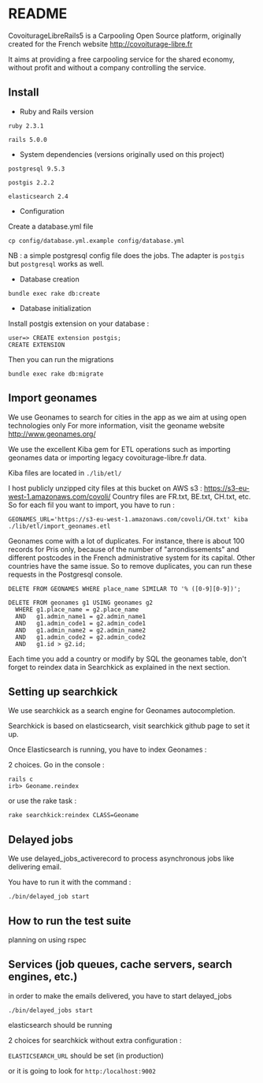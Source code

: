 # README

CovoiturageLibreRails5 is a Carpooling Open Source platform, originally created for the French website http://covoiturage-libre.fr

It aims at providing a free carpooling service for the shared economy, without profit and without a company controlling the service.

## Install

* Ruby and Rails version

`ruby 2.3.1`

`rails 5.0.0`

* System dependencies (versions originally used on this project)

`postgresql 9.5.3`

`postgis 2.2.2`

`elasticsearch 2.4`

* Configuration

Create a database.yml file

`cp config/database.yml.example config/database.yml`

NB : a simple postgresql config file does the jobs. The adapter is `postgis` but `postgresql` works as well.


* Database creation

`bundle exec rake db:create`

* Database initialization

Install postgis extension on your database :

```
user=> CREATE extension postgis;
CREATE EXTENSION
```
Then you can run the migrations

`bundle exec rake db:migrate`

## Import geonames

We use Geonames to search for cities in the app as we aim at using open technologies only
For more information, visit the geoname website http://www.geonames.org/

We use the excellent Kiba gem for ETL operations such as importing geonames data or importing
legacy covoiturage-libre.fr data.

Kiba files are located in `./lib/etl/`

I host publicly unzipped city files at this bucket on AWS s3 : https://s3-eu-west-1.amazonaws.com/covoli/
Country files are FR.txt, BE.txt, CH.txt, etc.
So for each fil you want to import, you have to run :

`GEONAMES_URL='https://s3-eu-west-1.amazonaws.com/covoli/CH.txt' kiba ./lib/etl/import_geonames.etl`

Geonames come with a lot of duplicates. For instance, there is about 100 records for Pris only, because of the number of "arrondissements" and different postcodes in the French administrative system for its capital. Other countries have the same issue. So to remove duplicates, you can run these requests in the Postgresql console.

```
DELETE FROM GEONAMES WHERE place_name SIMILAR TO '% ([0-9][0-9])';

DELETE FROM geonames g1 USING geonames g2
  WHERE g1.place_name = g2.place_name
  AND   g1.admin_name1 = g2.admin_name1
  AND   g1.admin_code1 = g2.admin_code1
  AND   g1.admin_name2 = g2.admin_name2
  AND   g1.admin_code2 = g2.admin_code2
  AND   g1.id > g2.id;
```

Each time you add a country or modify by SQL the geonames table, don't forget to reindex data in Searchkick as explained in the next section.

## Setting up searchkick

We use searchkick as a search engine for Geonames autocompletion.

Searchkick is based on elasticsearch, visit searchkick github page to set it up.

Once Elasticsearch is running, you have to index Geonames :

2 choices. Go in the console :

```
rails c
irb> Geoname.reindex
```

or use the rake task :

```
rake searchkick:reindex CLASS=Geoname
```

## Delayed jobs

We use delayed_jobs_activerecord to process asynchronous jobs like delivering email.

You have to run it with the command :

`./bin/delayed_job start`

## How to run the test suite

planning on using rspec

## Services (job queues, cache servers, search engines, etc.)

in order to make the emails delivered, you have to start delayed_jobs

`./bin/delayed_jobs start`

elasticsearch should be running

2 choices for searchkick without extra configuration :

```ELASTICSEARCH_URL``` should be set (in production)

or it is going to look for ```http:/localhost:9002```
